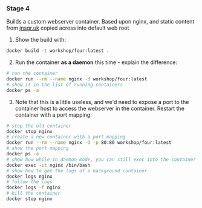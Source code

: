 ### Stage 4

Builds a custom webserver container. Based upon nginx, and static content from [jnsgr.uk](https://jnsgr.uk) copied across into default web root

1. Show the build with:

```bash
docker build -t workshop/four:latest .
```

2. Run the container **as a daemon** this time - explain the difference:

```bash
# run the container
docker run --rm --name nginx -d workshop/four:latest
# show it in the list of running containers
docker ps -a
```

3. Note that this is a little useless, and we'd need to expose a port to the container host to access the webserver in the container. Restart the container with a port mapping:

```bash
# stop the old container
docker stop nginx
# create a new container with a port mapping
docker run --rm --name nginx -d -p 80:80 workshop/four:latest
# show the port mapping
docker ps -a
# show how while in daemon mode, you can still exec into the container
docker exec -it nginx /bin/bash
# show how to get the logs of a background container
docker logs nginx
# follow the logs
docker logs -f nginx
# kill the container
docker stop nginx
```
